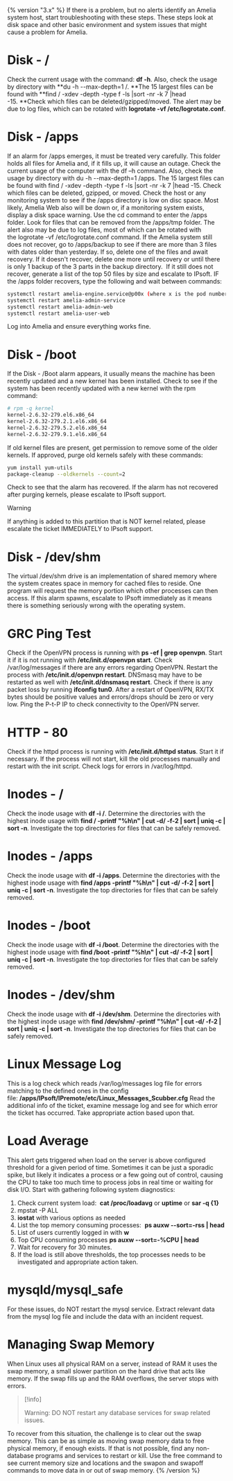 {% version "3.x" %}
If there is a problem, but no alerts identify an Amelia system host, start troubleshooting with these steps. These steps look at disk space and other basic environment and system issues that might cause a problem for Amelia.
# Disk - /
Check the current usage with the command: **df -h**. Also, check the usage by directory with **du -h --max-depth=1 /. **The 15 largest files can be found with **find / -xdev -depth -type f -ls \|sort -nr -k 7 \|head -15. **Check which files can be deleted/gzipped/moved. The alert may be due to log files, which can be rotated with **logrotate -vf /etc/logrotate.conf**.
# Disk - /apps
If an alarm for /apps emerges, it must be treated very carefully. This folder holds all files for Amelia and, if it fills up, it will cause an outage.
Check the current usage of the computer with the df –h command. Also, check the usage by directory with du -h --max-depth=1 /apps. The 15 largest files can be found with find / -xdev -depth -type f -ls \|sort -nr -k 7 \|head -15. Check which files can be deleted, gzipped, or moved.
Check the host or any monitoring system to see if the /apps directory is low on disc space. Most likely, Amelia Web also will be down or, if a monitoring system exists, display a disk space warning. Use the cd command to enter the /apps folder. Look for files that can be removed from the /apps/tmp folder.
The alert also may be due to log files, most of which can be rotated with the logrotate -vf /etc/logrotate.conf command.
If the Amelia system still does not recover, go to /apps/backup to see if there are more than 3 files with dates older than yesterday. If so, delete one of the files and await recovery. If it doesn't recover, delete one more until recovery or until there is only 1 backup of the 3 parts in the backup directory. 
If it still does not recover, generate a list of the top 50 files by size and escalate to IPsoft.
IF the /apps folder recovers, type the following and wait between commands:
``` bash
systemctl restart amelia-engine.service@p00x (where x is the pod number)
systemctl restart amelia-admin-service
systemctl restart amelia-admin-web
systemctl restart amelia-user-web
```
Log into Amelia and ensure everything works fine.
# Disk - /boot
If the Disk - /Boot alarm appears, it usually means the machine has been recently updated and a new kernel has been installed.
Check to see if the system has been recently updated with a new kernel with the rpm command:
``` bash
# rpm -q kernel
kernel-2.6.32-279.el6.x86_64
kernel-2.6.32-279.2.1.el6.x86_64
kernel-2.6.32-279.5.2.el6.x86_64
kernel-2.6.32-279.9.1.el6.x86_64
```
If old kernel files are present, get permission to remove some of the older kernels. If approved, purge old kernels safely with these commands:
``` bash
yum install yum-utils
package-cleanup --oldkernels --count=2
```
Check to see that the alarm has recovered. If the alarm has not recovered after purging kernels, please escalate to IPsoft support.
> [!warning]  
>
> If anything is added to this partition that is NOT kernel related, please escalate the ticket IMMEDIATELY to IPsoft support. 

# Disk - /dev/shm
The virtual /dev/shm drive is an implementation of shared memory where the system creates space in memory for cached files to reside. One program will request the memory portion which other processes can then access.
If this alarm spawns, escalate to IPsoft immediately as it means there is something seriously wrong with the operating system.
# GRC Ping Test
Check if the OpenVPN process is running with **ps -ef \| grep openvpn**. Start it if it is not running with **/etc/init.d/openvpn start**. Check /var/log/messages if there are any errors regarding OpenVPN. Restart the process with **/etc/init.d/openvpn restart**. DNSmasq may have to be restarted as well with **/etc/init.d/dnsmasq restart**.
Check if there is any packet loss by running **ifconfig tun0**. After a restart of OpenVPN, RX/TX bytes should be positive values and errors/drops should be zero or very low. Ping the P-t-P IP to check connectivity to the OpenVPN server.
# HTTP - 80
Check if the httpd process is running with **/etc/init.d/httpd status**. Start it if necessary. If the process will not start, kill the old processes manually and restart with the init script. Check logs for errors in /var/log/httpd.
# Inodes - /
Check the inode usage with **df -i /**. Determine the directories with the highest inode usage with **find / -printf "%h\n" \| cut -d/ -f-2 \| sort \| uniq -c \| sort -n**. Investigate the top directories for files that can be safely removed.
# Inodes - /apps
Check the inode usage with **df -i /apps**. Determine the directories with the highest inode usage with **find /apps -printf "%h\n" \| cut -d/ -f-2 \| sort \| uniq -c \| sort -n**. Investigate the top directories for files that can be safely removed. 
# Inodes - /boot
Check the inode usage with **df -i /boot**. Determine the directories with the highest inode usage with **find /boot -printf "%h\n" \| cut -d/ -f-2 \| sort \| uniq -c \| sort -n**. Investigate the top directories for files that can be safely removed.
# Inodes - /dev/shm
Check the inode usage with **df -i /dev/shm**. Determine the directories with the highest inode usage with **find /dev/shm/ -printf "%h\n" \| cut -d/ -f-2 \| sort \| uniq -c \| sort -n**. Investigate the top directories for files that can be safely removed.
# Linux Message Log
This is a log check which reads /var/log/messages log file for errors matching to the defined ones in the config file: **/apps/IPsoft/IPremote/etc/Linux_Messages_Scubber.cfg**
Read the additional info of the ticket, examine message log and see for which error the ticket has occurred. Take appropriate action based upon that.
# Load Average
This alert gets triggered when load on the server is above configured threshold for a given period of time. Sometimes it can be just a sporadic spike, but likely it indicates a process or a few going out of control, causing the CPU to take too much time to process jobs in real time or waiting for disk I/O.
Start with gathering following system diagnostics:
1.  Check current system load:  **cat /proc/loadavg** or **uptime** or **sar -q {1}**
2.  mpstat -P ALL
3.  **iostat** with various options as needed
4.  List the top memory consuming processes:  **ps auxw --sort=-rss \| head**
5.  List of users currently logged in with **w**
6.  Top CPU consuming processes **ps auxw --sort=-%CPU \| head**
7.  Wait for recovery for 30 minutes.
8.  If the load is still above thresholds, the top processes needs to be investigated and appropriate action taken.
# mysqld/mysql_safe
For these issues, do NOT restart the mysql service. Extract relevant data from the mysql log file and include the data with an incident request.
# Managing Swap Memory
When Linux uses all physical RAM on a server, instead of RAM it uses the swap memory, a small slower partition on the hard drive that acts like memory. If the swap fills up and the RAM overflows, the server stops with errors.
> [!info]  
>
> Warning: DO NOT restart any database services for swap related issues.

To recover from this situation, the challenge is to clear out the swap memory. This can be as simple as moving swap memory data to free physical memory, if enough exists. If that is not possible, find any non-database programs and services to restart or kill.
Use the free command to see current memory size and locations and the swapon and swapoff commands to move data in or out of swap memory.
{% /version %}
